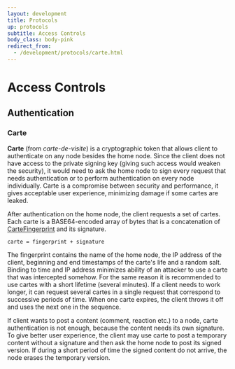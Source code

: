 ```yaml
---
layout: development
title: Protocols
up: protocols
subtitle: Access Controls
body_class: body-pink
redirect_from:
  - /development/protocols/carte.html
---
```


# Access Controls

## Authentication

### Carte

**Carte** (from *carte-de-visite*) is a cryptographic token that allows
client to authenticate on any node besides the home node. Since the
client does not have access to the private signing key (giving such
access would weaken the security), it would need to ask the home node to
sign every request that needs authentication or to perform
authentication on every node individually. Carte is a compromise between
security and performance, it gives acceptable user experience,
minimizing damage if some cartes are leaked.

After authentication on the home node, the client requests a set of
cartes. Each carte is a BASE64-encoded array of bytes that is a
concatenation of
[CarteFingerprint](/development/protocols/node-api-fingerprints.html#CarteFingerprint)
and its signature.

```
carte = fingerprint + signature
```

The fingerprint contains the name of the home node, the IP address of
the client, beginning and end timestamps of the carte's life and a
random salt. Binding to time and IP address minimizes ability of an
attacker to use a carte that was intercepted somehow. For the same
reason it is recommended to use cartes with a short lifetime (several
minutes). If a client needs to work longer, it can request several
cartes in a single request that correspond to successive periods of
time. When one carte expires, the client throws it off and uses the next
one in the sequence.

If client wants to post a content (comment, reaction etc.) to a node,
carte authentication is not enough, because the content needs its own
signature. To give better user experience, the client may use carte to
post a temporary content without a signature and then ask the home node
to post its signed version. If during a short period of time the signed
content do not arrive, the node erases the temporary version.
